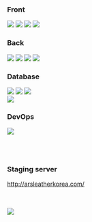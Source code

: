 <div>
  <!--Body-->
  
### Front
<img src="https://img.shields.io/badge/JavaScript-000000?style=for-the-badge&logoColor=white"/>
<img src="https://img.shields.io/badge/HTML-000000?style=for-the-badge&logoColor=white"/>
<img src="https://img.shields.io/badge/CSS-000000?style=for-the-badge&logoColor=white"/>
<img src="https://img.shields.io/badge/Jsp-000000?style=for-the-badge&logoColor=white"/>
<br>

### Back
<img src="https://img.shields.io/badge/Java-000000?style=for-the-badge&logoColor=white"/>
<img src="https://img.shields.io/badge/Spring_Boot-000000?style=for-the-badge&labelColor=white"/>
<img src="https://img.shields.io/badge/JPA-000000?style=for-the-badge&logoColor=white"/>
<img src="https://img.shields.io/badge/Hibernate-000000?style=for-the-badge&logoColor=white"/>
<br>

### Database
<!-- 데이터베이스 -->
<img src="https://img.shields.io/badge/MySQL-000000?style=for-the-badge&logoColor=white"/>
<img src="https://img.shields.io/badge/MariaDB-000000?style=for-the-badge&logoColor=white"/>
<img src="https://img.shields.io/badge/PostgreSQL-000000?style=for-the-badge&logoColor=white"/>
<br>
<img src="https://img.shields.io/badge/JPA-000000?style=for-the-badge&logoColor=white"/>
<br>

### DevOps
<img src="https://img.shields.io/badge/Docker-000000?style=for-the-badge&logoColor=white"/>

<br/><br/>


### Staging server  
http://arsleatherkorea.com/

  <br/>
  <br/>
<img src="https://github-readme-stats.vercel.app/api/top-langs/?username=PARKJAEGWON&layout=compact"/>

  <br/>
  <br/>

<!-- <a href="https://www.gitanimals.org/en_US?utm_medium=image&utm_source=PARKJAEGWON&utm_content=line"> -->
<!-- <img src="https://render.gitanimals.org/lines/PARKJAEGWON?pet-id=698115423339893793" width="400" height="200" />  -->
<!-- <img src="https://github-readme-stats.vercel.app/api/top-langs/?username=PARKJAEGWON&layout=compact" width="400" height="150" /> -->



<!-- </a> -->

</div>



<!--
**PARKJAEGWON/PARKJAEGWON** is a ✨ _special_ ✨ repository because its `README.md` (this file) appears on your GitHub profile.

Here are some ideas to get you started:

- 🔭 I’m currently working on ...
- 🌱 I’m currently learning ...
- 👯 I’m looking to collaborate on ...
- 🤔 I’m looking for help with ...
- 💬 Ask me about ...
- 📫 How to reach me: ...
- 😄 Pronouns: ...
- ⚡ Fun fact: ...
-->
